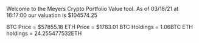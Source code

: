 Welcome to the Meyers Crypto Portfolio Value tool. 
As of 03/18/21 at 16:17:00 our valuation is $104574.25 

BTC Price = $57855.18
 ETH Price = $1783.01
BTC Holdings = 1.06BTC
 ETH holdings = 24.255477532ETH 
